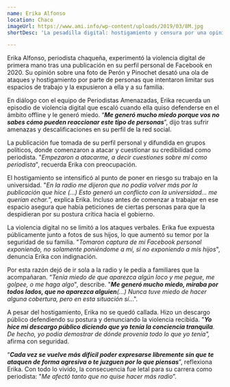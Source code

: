 ```yaml
---
name: Erika Alfonso
location: Chaco
imageUrl: https://www.ami.info/wp-content/uploads/2019/03/8M.jpg
shortDesc: 'La pesadilla digital: hostigamiento y censura por una opinión en Facebook'

---
```



Erika Alfonso, periodista chaqueña, experimentó la violencia digital de primera mano tras una publicación en su perfil personal de Facebook en 2020\. Su opinión sobre una foto de Perón y Pinochet desató una ola de ataques y hostigamiento por parte de personas que intentaron limitar sus espacios de trabajo y la expusieron a ella y a su familia.

En diálogo con el equipo de Periodistas Amenazadas, Erika recuerda un episodio de violencia digital que escaló cuando ella quiso defenderse en el ámbito offline y le generó miedo. “***Me generó mucho miedo porque vos no sabes cómo pueden reaccionar este tipo de personas***”, dijo tras sufrir amenazas y descalificaciones en su perfil de la red social. 

La publicación fue tomada de su perfil personal y difundida en grupos políticos, donde comenzaron a atacar y cuestionar su credibilidad como periodista. "*Empezaron a atacarme, a decir cuestiones sobre mí como periodista*", recuerda Erika con preocupación.

El hostigamiento se intensificó al punto de poner en riesgo su trabajo en la universidad. "*En la radio me dijeron que no podía volver más por la publicación que hice (...) Esto generó un conflicto con la universidad... me querían echar.*", explica Erika. Incluso antes de comenzar a trabajar en ese espacio asegura que había peticiones de ciertas personas para que la despidieran por su postura crítica hacia el gobierno.

La violencia digital no se limitó a los ataques verbales. Erika fue expuesta públicamente junto a fotos de sus hijos, lo que aumentó su temor por la seguridad de su familia. "*Tomaron captura de mi Facebook personal exponiendo, no solamente poniéndome a mí, si no exponiendo a mis hijos*", denuncia Erika con indignación. 

Por esta razón dejó de ir sola a la radio y le pedía a familiares que la acompañaran. “*Tenía miedo de que aparezca algún loco y me pegue, me golpee, o me haga algo*", describe. "***Me generó mucho miedo, miraba por todos lados, que no aparezca alguien**(...) Nunca tuve miedo de hacer alguna cobertura, pero en esta situación sí..*.".

A pesar del hostigamiento, Erika no se quedó callada. Hizo un descargo público defendiendo su postura y denunciando la violencia recibida. "***Yo hice mi descargo público diciendo que yo tenía la conciencia tranquila**. De hecho, yo podía demostrar de dónde provenía todo lo que yo tenía",* afirma con seguridad.

“***Cada vez se vuelve más difícil poder expresarse libremente sin que te ataquen de forma agresiva o te juzguen por lo que piensas***”, reflexiona Erika. Con todo lo vivido, la consecuencia fue letal para su carrera como periodista: "*Me afectó tanto que no quise hacer más radio*”.


